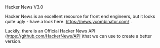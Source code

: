 Hacker News V3.0

Hacker News is an excellent resource for front end engineers, but it looks quite ugly - have a look here: https://news.ycombinator.com/ .

Luckily, there is an Official Hacker News API (https://github.com/HackerNews/API )that we can use to create a better version.
